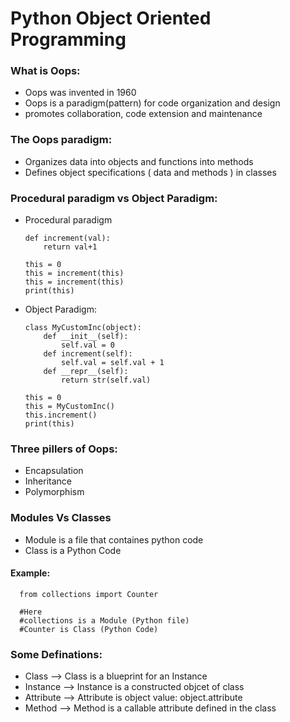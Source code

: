 # Python Object Oriented Programming


### What is Oops:

 * Oops was invented in 1960
 * Oops is a paradigm(pattern) for code organization and design
 * promotes collaboration, code extension and maintenance

### The Oops paradigm:
 * Organizes data into objects and functions into methods
 * Defines object specifications ( data and methods ) in classes

### Procedural paradigm vs Object Paradigm:
* Procedural paradigm

      def increment(val):
          return val+1

      this = 0
      this = increment(this)
      this = increment(this)
      print(this)

* Object Paradigm:

      class MyCustomInc(object):
          def __init__(self):
              self.val = 0
          def increment(self):
              self.val = self.val + 1
          def __repr__(self):
              return str(self.val)

      this = 0
      this = MyCustomInc()
      this.increment()
      print(this)

### Three pillers of Oops:

* Encapsulation
* Inheritance
* Polymorphism


### Modules Vs Classes

* Module is a file that containes python code
* Class  is a Python Code


#### Example:

      from collections import Counter

      #Here 
      #collections is a Module (Python file)
      #Counter is Class (Python Code)


### Some Definations:
* Class      --> Class is a blueprint for an Instance
* Instance   --> Instance is a constructed objcet of class
* Attribute  --> Attribute is object value: object.attribute
* Method     --> Method is a callable attribute defined in the class
